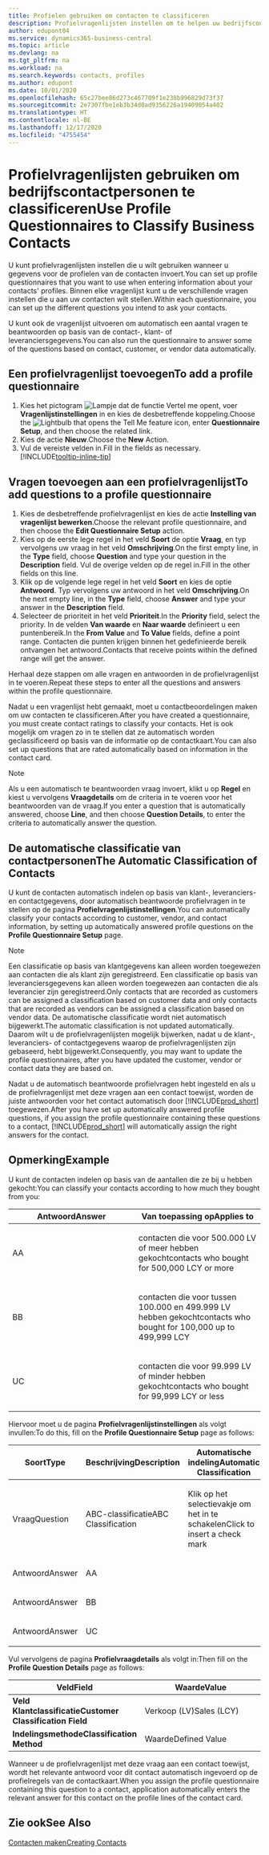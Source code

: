 ```yaml
---
title: Profielen gebruiken om contacten te classificeren
description: Profielvragenlijsten instellen om te helpen uw bedrijfscontactpersonen te classificeren
author: edupont04
ms.service: dynamics365-business-central
ms.topic: article
ms.devlang: na
ms.tgt_pltfrm: na
ms.workload: na
ms.search.keywords: contacts, profiles
ms.author: edupont
ms.date: 10/01/2020
ms.openlocfilehash: 65c27bee86d273c467709f1e238b996829d73f37
ms.sourcegitcommit: 2e7307fbe1eb3b34d0ad9356226a19409054a402
ms.translationtype: HT
ms.contentlocale: nl-BE
ms.lasthandoff: 12/17/2020
ms.locfileid: "4755454"
---
```

# <a name="use-profile-questionnaires-to-classify-business-contacts"></a><span data-ttu-id="6eb8a-103">Profielvragenlijsten gebruiken om bedrijfscontactpersonen te classificeren</span><span class="sxs-lookup"><span data-stu-id="6eb8a-103">Use Profile Questionnaires to Classify Business Contacts</span></span>
<span data-ttu-id="6eb8a-104">U kunt profielvragenlijsten instellen die u wilt gebruiken wanneer u gegevens voor de profielen van de contacten invoert.</span><span class="sxs-lookup"><span data-stu-id="6eb8a-104">You can set up profile questionnaires that you want to use when entering information about your contacts' profiles.</span></span> <span data-ttu-id="6eb8a-105">Binnen elke vragenlijst kunt u de verschillende vragen instellen die u aan uw contacten wilt stellen.</span><span class="sxs-lookup"><span data-stu-id="6eb8a-105">Within each questionnaire, you can set up the different questions you intend to ask your contacts.</span></span>  

<span data-ttu-id="6eb8a-106">U kunt ook de vragenlijst uitvoeren om automatisch een aantal vragen te beantwoorden op basis van de contact-, klant- of leveranciersgegevens.</span><span class="sxs-lookup"><span data-stu-id="6eb8a-106">You can also run the questionnaire to answer some of the questions based on contact, customer, or vendor data automatically.</span></span>  

## <a name="to-add-a-profile-questionnaire"></a><span data-ttu-id="6eb8a-107">Een profielvragenlijst toevoegen</span><span class="sxs-lookup"><span data-stu-id="6eb8a-107">To add a profile questionnaire</span></span>
1.  <span data-ttu-id="6eb8a-108">Kies het pictogram ![Lampje dat de functie Vertel me opent](media/ui-search/search_small.png "Vertel me wat u wilt doen"), voer **Vragenlijstinstellingen** in en kies de desbetreffende koppeling.</span><span class="sxs-lookup"><span data-stu-id="6eb8a-108">Choose the ![Lightbulb that opens the Tell Me feature](media/ui-search/search_small.png "Tell me what you want to do") icon, enter **Questionnaire Setup**, and then choose the related link.</span></span>  
2.  <span data-ttu-id="6eb8a-109">Kies de actie **Nieuw**.</span><span class="sxs-lookup"><span data-stu-id="6eb8a-109">Choose the **New** Action.</span></span>  
3.  <span data-ttu-id="6eb8a-110">Vul de vereiste velden in.</span><span class="sxs-lookup"><span data-stu-id="6eb8a-110">Fill in the fields as necessary.</span></span> [!INCLUDE[tooltip-inline-tip](includes/tooltip-inline-tip_md.md)]  

## <a name="to-add-questions-to-a-profile-questionnaire"></a><span data-ttu-id="6eb8a-111">Vragen toevoegen aan een profielvragenlijst</span><span class="sxs-lookup"><span data-stu-id="6eb8a-111">To add questions to a profile questionnaire</span></span>
1.  <span data-ttu-id="6eb8a-112">Kies de desbetreffende profielvragenlijst en kies de actie **Instelling van vragenlijst bewerken**.</span><span class="sxs-lookup"><span data-stu-id="6eb8a-112">Choose the relevant profile questionnaire, and then choose the **Edit Questionnaire Setup** action.</span></span>  
2.  <span data-ttu-id="6eb8a-113">Kies op de eerste lege regel in het veld **Soort** de optie **Vraag**, en typ vervolgens uw vraag in het veld **Omschrijving**.</span><span class="sxs-lookup"><span data-stu-id="6eb8a-113">On the first empty line, in the **Type** field, choose **Question** and type your question in the **Description** field.</span></span> <span data-ttu-id="6eb8a-114">Vul de overige velden op de regel in.</span><span class="sxs-lookup"><span data-stu-id="6eb8a-114">Fill in the other fields on this line.</span></span>  
3.  <span data-ttu-id="6eb8a-115">Klik op de volgende lege regel in het veld **Soort** en kies de optie **Antwoord**. Typ vervolgens uw antwoord in het veld **Omschrijving**.</span><span class="sxs-lookup"><span data-stu-id="6eb8a-115">On the next empty line, in the **Type** field, choose **Answer** and type your answer in the **Description** field.</span></span>  
4.  <span data-ttu-id="6eb8a-116">Selecteer de prioriteit in het veld **Prioriteit**.</span><span class="sxs-lookup"><span data-stu-id="6eb8a-116">In the **Priority** field, select the priority.</span></span> <span data-ttu-id="6eb8a-117">In de velden **Van waarde** en **Naar waarde** definieert u een puntenbereik.</span><span class="sxs-lookup"><span data-stu-id="6eb8a-117">In the **From Value** and **To Value** fields, define a point range.</span></span> <span data-ttu-id="6eb8a-118">Contacten die punten krijgen binnen het gedefinieerde bereik ontvangen het antwoord.</span><span class="sxs-lookup"><span data-stu-id="6eb8a-118">Contacts that receive points within the defined range will get the answer.</span></span>  

<span data-ttu-id="6eb8a-119">Herhaal deze stappen om alle vragen en antwoorden in de profielvragenlijst in te voeren.</span><span class="sxs-lookup"><span data-stu-id="6eb8a-119">Repeat these steps to enter all the questions and answers within the profile questionnaire.</span></span>

<span data-ttu-id="6eb8a-120">Nadat u een vragenlijst hebt gemaakt, moet u contactbeoordelingen maken om uw contacten te classificeren.</span><span class="sxs-lookup"><span data-stu-id="6eb8a-120">After you have created a questionnaire, you must create contact ratings to classify your contacts.</span></span> <span data-ttu-id="6eb8a-121">Het is ook mogelijk om vragen zo in te stellen dat ze automatisch worden geclassificeerd op basis van de informatie op de contactkaart.</span><span class="sxs-lookup"><span data-stu-id="6eb8a-121">You can also set up questions that are rated automatically based on information in the contact card.</span></span>  

> [!NOTE]
> <span data-ttu-id="6eb8a-122">Als u een automatisch te beantwoorden vraag invoert, klikt u op <STRONG>Regel</STRONG> en kiest u vervolgens <STRONG>Vraagdetails</STRONG> om de criteria in te voeren voor het beantwoorden van de vraag.</span><span class="sxs-lookup"><span data-stu-id="6eb8a-122">If you enter a question that is automatically answered, choose <STRONG>Line</STRONG>, and then choose <STRONG>Question Details</STRONG>, to enter the criteria to automatically answer the question.</span></span>

## <a name="the-automatic-classification-of-contacts"></a><span data-ttu-id="6eb8a-123">De automatische classificatie van contactpersonen</span><span class="sxs-lookup"><span data-stu-id="6eb8a-123">The Automatic Classification of Contacts</span></span>
<span data-ttu-id="6eb8a-124">U kunt de contacten automatisch indelen op basis van klant-, leveranciers- en contactgegevens, door automatisch beantwoorde profielvragen in te stellen op de pagina **Profielvragenlijstinstellingen**.</span><span class="sxs-lookup"><span data-stu-id="6eb8a-124">You can automatically classify your contacts according to customer, vendor, and contact information, by setting up automatically answered profile questions on the **Profile Questionnaire Setup** page.</span></span>  

> [!NOTE]
> <span data-ttu-id="6eb8a-125">Een classificatie op basis van klantgegevens kan alleen worden toegewezen aan contacten die als klant zijn geregistreerd. Een classificatie op basis van leveranciersgegevens kan alleen worden toegewezen aan contacten die als leverancier zijn geregistreerd.</span><span class="sxs-lookup"><span data-stu-id="6eb8a-125">Only contacts that are recorded as customers can be assigned a classification based on customer data and only contacts that are recorded as vendors can be assigned a classification based on vendor data.</span></span> <span data-ttu-id="6eb8a-126">De automatische classificatie wordt niet automatisch bijgewerkt.</span><span class="sxs-lookup"><span data-stu-id="6eb8a-126">The automatic classification is not updated automatically.</span></span> <span data-ttu-id="6eb8a-127">Daarom wilt u de profielvragenlijsten mogelijk bijwerken, nadat u de klant-, leveranciers- of contactgegevens waarop de profielvragenlijsten zijn gebaseerd, hebt bijgewerkt.</span><span class="sxs-lookup"><span data-stu-id="6eb8a-127">Consequently, you may want to update the profile questionnaires, after you have updated the customer, vendor or contact data they are based on.</span></span>  

<span data-ttu-id="6eb8a-128">Nadat u de automatisch beantwoorde profielvragen hebt ingesteld en als u de profielvragenlijst met deze vragen aan een contact toewijst, worden de juiste antwoorden voor het contact automatisch door [!INCLUDE[prod_short](includes/prod_short.md)] toegewezen.</span><span class="sxs-lookup"><span data-stu-id="6eb8a-128">After you have set up automatically answered profile questions, if you assign the profile questionnaire containing these questions to a contact, [!INCLUDE[prod_short](includes/prod_short.md)] will automatically assign the right answers for the contact.</span></span>  

## <a name="example"></a><span data-ttu-id="6eb8a-129">Opmerking</span><span class="sxs-lookup"><span data-stu-id="6eb8a-129">Example</span></span>
<span data-ttu-id="6eb8a-130">U kunt de contacten indelen op basis van de aantallen die ze bij u hebben gekocht:</span><span class="sxs-lookup"><span data-stu-id="6eb8a-130">You can classify your contacts according to how much they bought from you:</span></span>

<table>
<colgroup>
<col style="width: 50%" />
<col style="width: 50%" />
</colgroup>
<thead>
<tr class="header">
<th><span data-ttu-id="6eb8a-131"><strong>Antwoord</strong></span><span class="sxs-lookup"><span data-stu-id="6eb8a-131"><strong>Answer</strong></span></span></th>
<th><span data-ttu-id="6eb8a-132"><strong>Van toepassing op</strong></span><span class="sxs-lookup"><span data-stu-id="6eb8a-132"><strong>Applies to</strong></span></span></th>
</tr>
</thead>
<tbody>
<tr class="odd">
<td><p><span data-ttu-id="6eb8a-133">A</span><span class="sxs-lookup"><span data-stu-id="6eb8a-133">A</span></span></p></td>
<td><p><span data-ttu-id="6eb8a-134">contacten die voor 500.000 LV of meer hebben gekocht</span><span class="sxs-lookup"><span data-stu-id="6eb8a-134">contacts who bought for 500,000 LCY or more</span></span></p></td>
</tr>
<tr class="even">
<td><p><span data-ttu-id="6eb8a-135">B</span><span class="sxs-lookup"><span data-stu-id="6eb8a-135">B</span></span></p></td>
<td><p><span data-ttu-id="6eb8a-136">contacten die voor tussen 100.000 en 499.999 LV hebben gekocht</span><span class="sxs-lookup"><span data-stu-id="6eb8a-136">contacts who bought for 100,000 up to 499,999 LCY</span></span></p></td>
</tr>
<tr class="odd">
<td><p><span data-ttu-id="6eb8a-137">U</span><span class="sxs-lookup"><span data-stu-id="6eb8a-137">C</span></span></p></td>
<td><p><span data-ttu-id="6eb8a-138">contacten die voor 99.999 LV of minder hebben gekocht</span><span class="sxs-lookup"><span data-stu-id="6eb8a-138">contacts who bought for 99,999 LCY or less</span></span></p></td>
</tr>
</tbody>
</table>

<span data-ttu-id="6eb8a-139">Hiervoor moet u de pagina **Profielvragenlijstinstellingen** als volgt invullen:</span><span class="sxs-lookup"><span data-stu-id="6eb8a-139">To do this, fill on the **Profile Questionnaire Setup** page as follows:</span></span>


<table>
<colgroup>
<col style="width: 20%" />
<col style="width: 20%" />
<col style="width: 20%" />
<col style="width: 20%" />
<col style="width: 20%" />
</colgroup>
<thead>
<tr class="header">
<th><span data-ttu-id="6eb8a-140"><strong>Soort</strong></span><span class="sxs-lookup"><span data-stu-id="6eb8a-140"><strong>Type</strong></span></span></th>
<th><span data-ttu-id="6eb8a-141"><strong>Beschrijving</strong></span><span class="sxs-lookup"><span data-stu-id="6eb8a-141"><strong>Description</strong></span></span></th>
<th><span data-ttu-id="6eb8a-142"><strong>Automatische indeling</strong></span><span class="sxs-lookup"><span data-stu-id="6eb8a-142"><strong>Automatic Classification</strong></span></span></th>
<th><span data-ttu-id="6eb8a-143"><strong>Van waarde</strong></span><span class="sxs-lookup"><span data-stu-id="6eb8a-143"><strong>From Value</strong></span></span></th>
<th><span data-ttu-id="6eb8a-144"><strong>Naar waarde</strong></span><span class="sxs-lookup"><span data-stu-id="6eb8a-144"><strong>To Value</strong></span></span></th>
</tr>
</thead>
<tbody>
<tr class="odd">
<td><p><span data-ttu-id="6eb8a-145">Vraag</span><span class="sxs-lookup"><span data-stu-id="6eb8a-145">Question</span></span></p></td>
<td><p><span data-ttu-id="6eb8a-146">ABC-classificatie</span><span class="sxs-lookup"><span data-stu-id="6eb8a-146">ABC Classification</span></span></p></td>
<td><p><span data-ttu-id="6eb8a-147">Klik op het selectievakje om het in te schakelen</span><span class="sxs-lookup"><span data-stu-id="6eb8a-147">Click to insert a check mark</span></span></p></td>
<td><p> </p></td>
<td><p> </p></td>
</tr>
<tr class="even">
<td><p><span data-ttu-id="6eb8a-148">Antwoord</span><span class="sxs-lookup"><span data-stu-id="6eb8a-148">Answer</span></span></p></td>
<td><p><span data-ttu-id="6eb8a-149">A</span><span class="sxs-lookup"><span data-stu-id="6eb8a-149">A</span></span></p></td>
<td><p> </p></td>
<td><p><span data-ttu-id="6eb8a-150">500.000</span><span class="sxs-lookup"><span data-stu-id="6eb8a-150">500,000</span></span></p></td>
<td><p> </p></td>
</tr>
<tr class="odd">
<td><p><span data-ttu-id="6eb8a-151">Antwoord</span><span class="sxs-lookup"><span data-stu-id="6eb8a-151">Answer</span></span></p></td>
<td><p><span data-ttu-id="6eb8a-152">B</span><span class="sxs-lookup"><span data-stu-id="6eb8a-152">B</span></span></p></td>
<td><p> </p></td>
<td><p><span data-ttu-id="6eb8a-153">100,000</span><span class="sxs-lookup"><span data-stu-id="6eb8a-153">100,000</span></span></p></td>
<td><p><span data-ttu-id="6eb8a-154">499,999</span><span class="sxs-lookup"><span data-stu-id="6eb8a-154">499,999</span></span></p></td>
</tr>
<tr class="even">
<td><p><span data-ttu-id="6eb8a-155">Antwoord</span><span class="sxs-lookup"><span data-stu-id="6eb8a-155">Answer</span></span></p></td>
<td><p><span data-ttu-id="6eb8a-156">U</span><span class="sxs-lookup"><span data-stu-id="6eb8a-156">C</span></span></p></td>
<td><p> </p></td>
<td><p> </p></td>
<td><p><span data-ttu-id="6eb8a-157">99,999</span><span class="sxs-lookup"><span data-stu-id="6eb8a-157">99,999</span></span></p></td>
</tr>
</tbody>
</table>

<span data-ttu-id="6eb8a-158">Vul vervolgens de pagina **Profielvraagdetails** als volgt in:</span><span class="sxs-lookup"><span data-stu-id="6eb8a-158">Then fill on the **Profile Question Details** page as follows:</span></span>
<table>
<colgroup>
<col style="width: 50%" />
<col style="width: 50%" />
</colgroup>
<thead>
<tr class="header">
<th><span data-ttu-id="6eb8a-159"><strong>Veld</strong></span><span class="sxs-lookup"><span data-stu-id="6eb8a-159"><strong>Field</strong></span></span></th>
<th><span data-ttu-id="6eb8a-160"><strong>Waarde</strong></span><span class="sxs-lookup"><span data-stu-id="6eb8a-160"><strong>Value</strong></span></span></th>
</tr>
</thead>
<tbody>
<tr>
<td><span data-ttu-id="6eb8a-161"><strong>Veld Klantclassificatie</strong></span><span class="sxs-lookup"><span data-stu-id="6eb8a-161"><strong>Customer Classification Field</strong></span></span></td>
<td><span data-ttu-id="6eb8a-162"><emphasis>Verkoop (LV)</emphasis></span><span class="sxs-lookup"><span data-stu-id="6eb8a-162"><emphasis>Sales (LCY)</emphasis></span></span></td>
</tr>
<tr>
<td><span data-ttu-id="6eb8a-163"><strong>Indelingsmethode</strong></span><span class="sxs-lookup"><span data-stu-id="6eb8a-163"><strong>Classification Method</strong></span></span></td>
<td><span data-ttu-id="6eb8a-164"><emphasis>Waarde</emphasis></span><span class="sxs-lookup"><span data-stu-id="6eb8a-164"><emphasis>Defined Value</emphasis></span></span></td>
</tr>
</tbody>
</table>

<span data-ttu-id="6eb8a-165">Wanneer u de profielvragenlijst met deze vraag aan een contact toewijst, wordt het relevante antwoord voor dit contact automatisch ingevoerd op de profielregels van de contactkaart.</span><span class="sxs-lookup"><span data-stu-id="6eb8a-165">When you assign the profile questionnaire containing this question to a contact, application automatically enters the relevant answer for this contact on the profile lines of the contact card.</span></span>

## <a name="see-also"></a><span data-ttu-id="6eb8a-166">Zie ook</span><span class="sxs-lookup"><span data-stu-id="6eb8a-166">See Also</span></span>
[<span data-ttu-id="6eb8a-167">Contacten maken</span><span class="sxs-lookup"><span data-stu-id="6eb8a-167">Creating Contacts</span></span>](marketing-create-contact-companies.md)  
